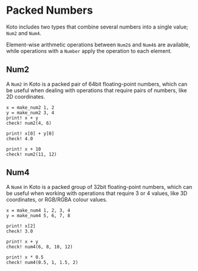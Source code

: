 # Packed Numbers

Koto includes two types that combine several numbers into a single value; 
`Num2` and `Num4`.

Element-wise arithmetic operations between `Num2`s and `Num4`s are available,
while operations with a `Number` apply the operation to each element.

## Num2

A `Num2` in Koto is a packed pair of 64bit floating-point numbers,
which can be useful when dealing with operations that require pairs of numbers,
like 2D coordinates.

```koto
x = make_num2 1, 2
y = make_num2 3, 4
print! x + y
check! num2(4, 6)

print! x[0] + y[0]
check! 4.0

print! x + 10
check! num2(11, 12)
```

## Num4

A `Num4` in Koto is a packed group of 32bit floating-point numbers,
which can be useful when working with operations that require 3 or 4 values,
like 3D coordinates, or RGB/RGBA colour values.

```koto
x = make_num4 1, 2, 3, 4
y = make_num4 5, 6, 7, 8

print! x[2]
check! 3.0

print! x + y
check! num4(6, 8, 10, 12)

print! x * 0.5
check! num4(0.5, 1, 1.5, 2)
```
